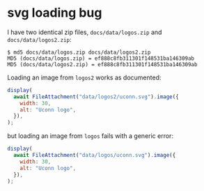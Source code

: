 # svg loading bug

I have two identical zip files, `docs/data/logos.zip` and `docs/data/logos2.zip`:

```
$ md5 docs/data/logos.zip docs/data/logos2.zip
MD5 (docs/data/logos.zip) = ef888c8fb311301f148531ba146309ab
MD5 (docs/data/logos2.zip) = ef888c8fb311301f148531ba146309ab
```

Loading an image from `logos2` works as documented:

```js echo
display(
  await FileAttachment("data/logos2/uconn.svg").image({
    width: 30,
    alt: "Uconn logo",
  }),
);
```

but loading an image from `logos` fails with a generic error:

```js echo
display(
  await FileAttachment("data/logos/uconn.svg").image({
    width: 30,
    alt: "Uconn logo",
  }),
);
```
